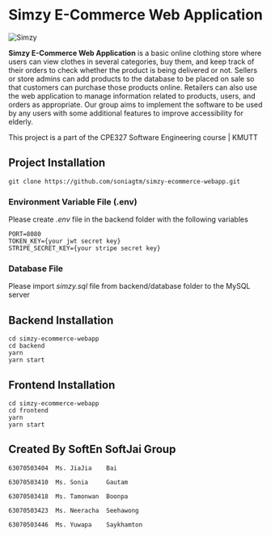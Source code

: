 # Simzy E-Commerce Web Application

  ![Simzy](frontend/public/img/readme-simzy.png) 

**Simzy E-Commerce Web Application** is a basic online clothing store where users can view clothes in several categories, buy them, and keep track of their orders to check whether the product is being delivered or not. Sellers or store admins can add products to the database to be placed on sale so that customers can purchase those products online. Retailers can also use the web application to manage information related to products, users, and orders as appropriate. Our group aims to implement the software to be used by any users with some additional features to improve accessibility for elderly. 

This project is a part of the CPE327 Software Engineering course | KMUTT


## Project Installation ##
```
git clone https://github.com/soniagtm/simzy-ecommerce-webapp.git
```

### Environment Variable File (.env) ###
Please create *.env* file in the backend folder with the following variables
```
PORT=8080
TOKEN_KEY={your jwt secret key}
STRIPE_SECRET_KEY={your stripe secret key}
```

### Database File ###
Please import *simzy.sql* file from backend/database folder to the MySQL server

## Backend Installation ##
```
cd simzy-ecommerce-webapp
cd backend
yarn
yarn start
``` 

## Frontend Installation ##
```
cd simzy-ecommerce-webapp
cd frontend
yarn
yarn start
```

## Created By SoftEn SoftJai Group
```
63070503404  Ms. JiaJia    Bai 

63070503410  Ms. Sonia     Gautam

63070503418  Ms. Tamonwan  Boonpa

63070503423  Ms. Neeracha  Seehawong

63070503446  Ms. Yuwapa    Saykhamton
```

